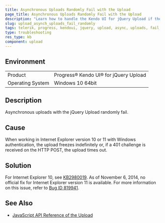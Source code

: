 ```yaml
---
title: Asynchronous Uploads Randomly Fail with the Upload
page_title: Asynchronous Uploads Randomly Fail with the Upload
description: "Learn how to handle the Kendo UI for jQuery Upload if the asynchronous uploads fail randomly."
slug: upload_asynch_uploads_fail_randomly
tags: telerik, progress, kendoui, jquery, upload, async, uploads, fail, randomly 
type: troubleshooting
res_type: kb
component: upload
---
```


## Environment

<table>
 <tr>
  <td>Product</td>
  <td>Progress® Kendo UI® for jQuery Upload</td>
 </tr>
 <tr>
  <td>Operating System</td>
  <td>Windows 10 64bit</td>
 </tr>
</table>

## Description 

Asynchronous uploads with the jQuery Upload randomly fail.

## Cause 

When working in Internet Explorer version 10 or 11 with Windows authentication, the upload freezes indefinitely or, if a 401 challenge is received on the HTTP POST, the upload times out.

## Solution

For Internet Explorer 10, see [KB2980019](http://support.microsoft.com/kb/2980019). As of November 6, 2014, no official fix for Internet Explorer version 11 is available. For more information on this issue, refer to [Bug ID 819941](https://connect.microsoft.com/IE/feedback/details/819941/file-upload-stop-working-on-ie-with-windows-authentication).

## See Also

* [JavaScript API Reference of the Upload](/api/javascript/ui/upload)
